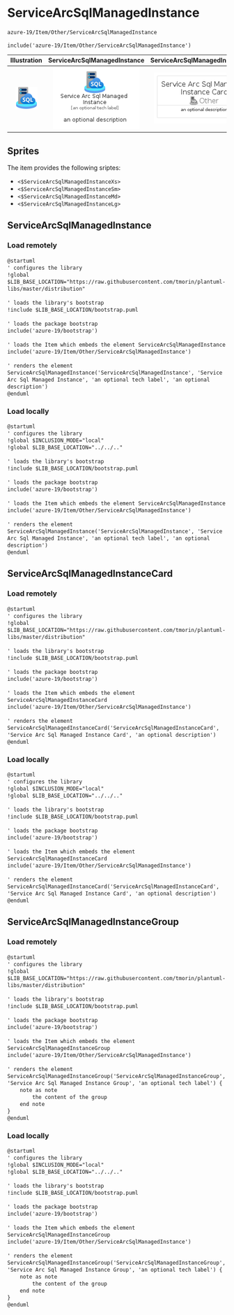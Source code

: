 # ServiceArcSqlManagedInstance


```text
azure-19/Item/Other/ServiceArcSqlManagedInstance
```

```text
include('azure-19/Item/Other/ServiceArcSqlManagedInstance')
```



| Illustration | ServiceArcSqlManagedInstance | ServiceArcSqlManagedInstanceCard | ServiceArcSqlManagedInstanceGroup |
| :---: | :---: | :---: | :---: |
| ![illustration for Illustration](../../../azure-19/Item/Other/ServiceArcSqlManagedInstance.png) | ![illustration for ServiceArcSqlManagedInstance](../../../azure-19/Item/Other/ServiceArcSqlManagedInstance.Local.png) | ![illustration for ServiceArcSqlManagedInstanceCard](../../../azure-19/Item/Other/ServiceArcSqlManagedInstanceCard.Local.png) | ![illustration for ServiceArcSqlManagedInstanceGroup](../../../azure-19/Item/Other/ServiceArcSqlManagedInstanceGroup.Local.png) |



## Sprites
The item provides the following sriptes:

- `<$ServiceArcSqlManagedInstanceXs>`
- `<$ServiceArcSqlManagedInstanceSm>`
- `<$ServiceArcSqlManagedInstanceMd>`
- `<$ServiceArcSqlManagedInstanceLg>`





## ServiceArcSqlManagedInstance

### Load remotely
```plantuml
@startuml
' configures the library
!global $LIB_BASE_LOCATION="https://raw.githubusercontent.com/tmorin/plantuml-libs/master/distribution"

' loads the library's bootstrap
!include $LIB_BASE_LOCATION/bootstrap.puml

' loads the package bootstrap
include('azure-19/bootstrap')

' loads the Item which embeds the element ServiceArcSqlManagedInstance
include('azure-19/Item/Other/ServiceArcSqlManagedInstance')

' renders the element
ServiceArcSqlManagedInstance('ServiceArcSqlManagedInstance', 'Service Arc Sql Managed Instance', 'an optional tech label', 'an optional description')
@enduml
```

### Load locally
```plantuml
@startuml
' configures the library
!global $INCLUSION_MODE="local"
!global $LIB_BASE_LOCATION="../../.."

' loads the library's bootstrap
!include $LIB_BASE_LOCATION/bootstrap.puml

' loads the package bootstrap
include('azure-19/bootstrap')

' loads the Item which embeds the element ServiceArcSqlManagedInstance
include('azure-19/Item/Other/ServiceArcSqlManagedInstance')

' renders the element
ServiceArcSqlManagedInstance('ServiceArcSqlManagedInstance', 'Service Arc Sql Managed Instance', 'an optional tech label', 'an optional description')
@enduml
```

## ServiceArcSqlManagedInstanceCard

### Load remotely
```plantuml
@startuml
' configures the library
!global $LIB_BASE_LOCATION="https://raw.githubusercontent.com/tmorin/plantuml-libs/master/distribution"

' loads the library's bootstrap
!include $LIB_BASE_LOCATION/bootstrap.puml

' loads the package bootstrap
include('azure-19/bootstrap')

' loads the Item which embeds the element ServiceArcSqlManagedInstanceCard
include('azure-19/Item/Other/ServiceArcSqlManagedInstance')

' renders the element
ServiceArcSqlManagedInstanceCard('ServiceArcSqlManagedInstanceCard', 'Service Arc Sql Managed Instance Card', 'an optional description')
@enduml
```

### Load locally
```plantuml
@startuml
' configures the library
!global $INCLUSION_MODE="local"
!global $LIB_BASE_LOCATION="../../.."

' loads the library's bootstrap
!include $LIB_BASE_LOCATION/bootstrap.puml

' loads the package bootstrap
include('azure-19/bootstrap')

' loads the Item which embeds the element ServiceArcSqlManagedInstanceCard
include('azure-19/Item/Other/ServiceArcSqlManagedInstance')

' renders the element
ServiceArcSqlManagedInstanceCard('ServiceArcSqlManagedInstanceCard', 'Service Arc Sql Managed Instance Card', 'an optional description')
@enduml
```

## ServiceArcSqlManagedInstanceGroup

### Load remotely
```plantuml
@startuml
' configures the library
!global $LIB_BASE_LOCATION="https://raw.githubusercontent.com/tmorin/plantuml-libs/master/distribution"

' loads the library's bootstrap
!include $LIB_BASE_LOCATION/bootstrap.puml

' loads the package bootstrap
include('azure-19/bootstrap')

' loads the Item which embeds the element ServiceArcSqlManagedInstanceGroup
include('azure-19/Item/Other/ServiceArcSqlManagedInstance')

' renders the element
ServiceArcSqlManagedInstanceGroup('ServiceArcSqlManagedInstanceGroup', 'Service Arc Sql Managed Instance Group', 'an optional tech label') {
    note as note
        the content of the group
    end note
}
@enduml
```

### Load locally
```plantuml
@startuml
' configures the library
!global $INCLUSION_MODE="local"
!global $LIB_BASE_LOCATION="../../.."

' loads the library's bootstrap
!include $LIB_BASE_LOCATION/bootstrap.puml

' loads the package bootstrap
include('azure-19/bootstrap')

' loads the Item which embeds the element ServiceArcSqlManagedInstanceGroup
include('azure-19/Item/Other/ServiceArcSqlManagedInstance')

' renders the element
ServiceArcSqlManagedInstanceGroup('ServiceArcSqlManagedInstanceGroup', 'Service Arc Sql Managed Instance Group', 'an optional tech label') {
    note as note
        the content of the group
    end note
}
@enduml
```

